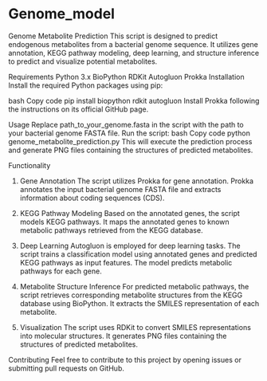 # Genome_model
Genome Metabolite Prediction
This script is designed to predict endogenous metabolites from a bacterial genome sequence. It utilizes gene annotation, KEGG pathway modeling, deep learning, and structure inference to predict and visualize potential metabolites.

Requirements
Python 3.x
BioPython
RDKit
Autogluon
Prokka
Installation
Install the required Python packages using pip:

bash
Copy code
pip install biopython rdkit autogluon
Install Prokka following the instructions on its official GitHub page.

Usage
Replace path_to_your_genome.fasta in the script with the path to your bacterial genome FASTA file.
Run the script:
bash
Copy code
python genome_metabolite_prediction.py
This will execute the prediction process and generate PNG files containing the structures of predicted metabolites.

Functionality
1. Gene Annotation
The script utilizes Prokka for gene annotation. Prokka annotates the input bacterial genome FASTA file and extracts information about coding sequences (CDS).

2. KEGG Pathway Modeling
Based on the annotated genes, the script models KEGG pathways. It maps the annotated genes to known metabolic pathways retrieved from the KEGG database.

3. Deep Learning
Autogluon is employed for deep learning tasks. The script trains a classification model using annotated genes and predicted KEGG pathways as input features. The model predicts metabolic pathways for each gene.

4. Metabolite Structure Inference
For predicted metabolic pathways, the script retrieves corresponding metabolite structures from the KEGG database using BioPython. It extracts the SMILES representation of each metabolite.

5. Visualization
The script uses RDKit to convert SMILES representations into molecular structures. It generates PNG files containing the structures of predicted metabolites.

Contributing
Feel free to contribute to this project by opening issues or submitting pull requests on GitHub.
